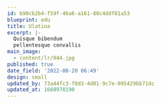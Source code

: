 ```yaml
---
id: b90cb2b4-f59f-46a6-a161-80c4ddf81a53
blueprint: edu
title: Ulatina
excerpt: |-
  Quisque bibendum
  pellentesque convallis
main_image:
  - content/lr/044.jpg
published: true
date_field: '2022-08-20 06:49'
design: small
updated_by: 73a44fc3-f8d3-4d01-9c7e-095429bb71dc
updated_at: 1660978190
---
```

